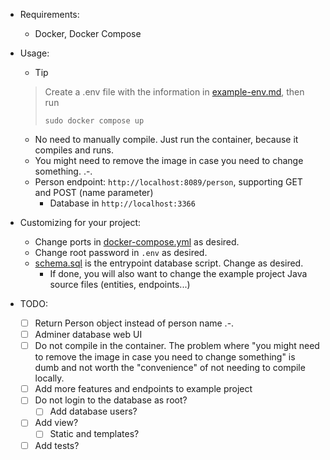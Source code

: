 - Requirements:

    - Docker, Docker Compose

- Usage:

    - > [!TIP]
    > 
    > Create a .env file with the information in [example-env.md](example-env.md), then run
    >
    > `sudo docker compose up`

    - No need to manually compile. Just run the container, because it compiles and runs.
    - You might need to remove the image in case you need to change something. .-.
   - Person endpoint: `http://localhost:8089/person`, supporting GET and POST (name parameter)
        - Database in `http://localhost:3366`

- Customizing for your project:

    - Change ports in [docker-compose.yml](./docker-compose.yml) as desired.
    - Change root password in `.env` as desired.
    - [schema.sql](./src/main/resources/schema.sql) is the entrypoint database script. Change as desired.
        - If done, you will also want to change the example project Java source files (entities, endpoints...)

- TODO:
    - [ ] Return Person object instead of person name .-.
    - [ ] Adminer database web UI
    - [ ] Do not compile in the container. The problem where "you might need to remove the image in case you need to change something" is dumb and not worth the "convenience" of not needing to compile locally.
    - [ ] Add more features and endpoints to example project
    - [ ] Do not login to the database as root?
        - [ ] Add database users?
    - [ ] Add view?
        - [ ] Static and templates?
    - [ ] Add tests?
